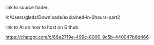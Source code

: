 link to source folder:

/c/Users/glads/Downloads/explained-in-2hours-part2

link to AI on how to host on Github

https://chatgpt.com/c/66e2719e-499c-8006-9c5b-440047b6d466

